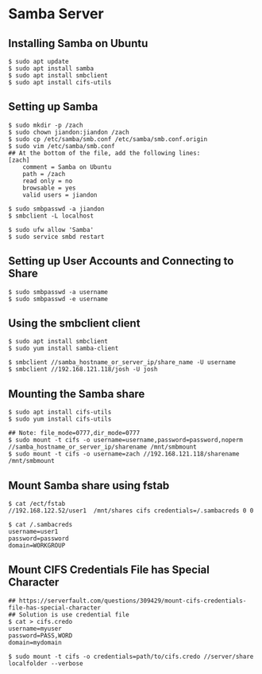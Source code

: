 Samba Server
============

## Installing Samba on Ubuntu

    $ sudo apt update
    $ sudo apt install samba
    $ sudo apt install smbclient
    $ sudo apt install cifs-utils

## Setting up Samba

    $ sudo mkdir -p /zach
    $ sudo chown jiandon:jiandon /zach
    $ sudo cp /etc/samba/smb.conf /etc/samba/smb.conf.origin
    $ sudo vim /etc/samba/smb.conf
    ## At the bottom of the file, add the following lines:
    [zach]
        comment = Samba on Ubuntu
        path = /zach
        read only = no
        browsable = yes
        valid users = jiandon

    $ sudo smbpasswd -a jiandon
    $ smbclient -L localhost

    $ sudo ufw allow 'Samba'
    $ sudo service smbd restart

## Setting up User Accounts and Connecting to Share

    $ sudo smbpasswd -a username
    $ sudo smbpasswd -e username

## Using the smbclient client

    $ sudo apt install smbclient
    $ sudo yum install samba-client

    $ smbclient //samba_hostname_or_server_ip/share_name -U username
    $ smbclient //192.168.121.118/josh -U josh


## Mounting the Samba share

    $ sudo apt install cifs-utils
    $ sudo yum install cifs-utils

    ## Note: file_mode=0777,dir_mode=0777
    $ sudo mount -t cifs -o username=username,password=password,noperm //samba_hostname_or_server_ip/sharename /mnt/smbmount
    $ sudo mount -t cifs -o username=zach //192.168.121.118/sharename /mnt/smbmount

## Mount Samba share using fstab

    $ cat /ect/fstab
    //192.168.122.52/user1  /mnt/shares cifs credentials=/.sambacreds 0 0

    $ cat /.sambacreds
    username=user1
    password=password
    domain=WORKGROUP

## Mount CIFS Credentials File has Special Character

    ## https://serverfault.com/questions/309429/mount-cifs-credentials-file-has-special-character
    ## Solution is use credential file
    $ cat > cifs.credo
    username=myuser
    password=PASS,WORD
    domain=mydomain

    $ sudo mount -t cifs -o credentials=path/to/cifs.credo //server/share localfolder --verbose

